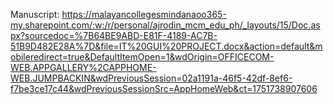 Manuscript:
https://malayancollegesmindanaoo365-my.sharepoint.com/:w:/r/personal/ajrodin_mcm_edu_ph/_layouts/15/Doc.aspx?sourcedoc=%7B64BE9ABD-E81F-4189-AC7B-51B9D482E28A%7D&file=IT%20GUI%20PROJECT.docx&action=default&mobileredirect=true&DefaultItemOpen=1&wdOrigin=OFFICECOM-WEB.APPGALLERY%2CAPPHOME-WEB.JUMPBACKIN&wdPreviousSession=02a1191a-46f5-42df-8ef6-f7be3ce17c44&wdPreviousSessionSrc=AppHomeWeb&ct=1751738907606
